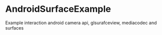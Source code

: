 # AndroidSurfaceExample
Example interaction android camera api, glsurafceview, mediacodec and surfaces 
